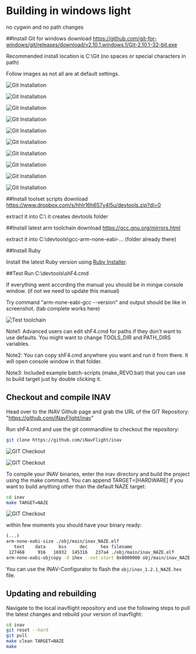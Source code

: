 # Building in windows light
no cygwin and no path changes

##Install Git for windows
download https://github.com/git-for-windows/git/releases/download/v2.10.1.windows.1/Git-2.10.1-32-bit.exe

Recommended install location is C:\Git (no spaces or special characters in path)

Follow images as not all are at default settings.

![Git Installation](assets/001.gitwin.png)

![Git Installation](assets/002.gitwin.png)

![Git Installation](assets/003.gitwin.png)

![Git Installation](assets/004.gitwin.png)

![Git Installation](assets/005.gitwin.png)

![Git Installation](assets/006.gitwin.png)

![Git Installation](assets/007.gitwin.png)

![Git Installation](assets/008.gitwin.png)

![Git Installation](assets/009.gitwin.png)

![Git Installation](assets/010.gitwin.png)

##Install toolset scripts
download https://www.dropbox.com/s/hhlr16h657y4l5u/devtools.zip?dl=0

extract it into C:\ it creates devtools folder

##Install latest arm toolchain
download https://gcc.gnu.org/mirrors.html

extract it into C:\devtools\gcc-arm-none-eabi-... (folder already there)

##Install Ruby

Install the latest Ruby version using [Ruby Installer](https://rubyinstaller.org).

##Test
Run C:\devtools\shF4.cmd

If everything went according the manual you should be in mingw console window. (if not we need to update this manual)

Try command "arm-none-eabi-gcc --version" and output should be like in screenshot. (tab complete works here)

![Test toolchain](assets/001.test.png)

Note1: Advanced users can edit shF4.cmd for paths if they don't want to use defaults. You might want to change TOOLS_DIR and PATH_DIRS variables.

Note2: You can copy shF4.cmd anywhere you want and run it from there. It will open console window in that folder.

Note3: Included example batch-scripts (make_REVO.bat) that you can use to build target just by double clicking it.

## Checkout and compile INAV

Head over to the INAV Github page and grab the URL of the GIT Repository: "https://github.com/iNavFlight/inav"

Run shF4.cmd and use the git commandline to checkout the repository:

```bash
git clone https://github.com/iNavFlight/inav
```
![GIT Checkout](assets/011.git_checkout.png)

![GIT Checkout](assets/002.test.png)

To compile your INAV binaries, enter the inav directory and build the project using the make command. You can append TARGET=[HARDWARE] if you want to build anything other than the default NAZE target:

```bash
cd inav
make TARGET=NAZE
```

![GIT Checkout](assets/003.test.png)

within few moments you should have your binary ready:

```bash
(...)
arm-none-eabi-size ./obj/main/inav_NAZE.elf
   text    data     bss     dec     hex filename
 127468     916   16932  145316   237a4 ./obj/main/inav_NAZE.elf
arm-none-eabi-objcopy -O ihex --set-start 0x8000000 obj/main/inav_NAZE.elf obj/inav_1.2.1_NAZE.hex
```

You can use the INAV-Configurator to flash the ```obj/inav_1.2.1_NAZE.hex``` file.

## Updating and rebuilding

Navigate to the local inavflight repository and use the following steps to pull the latest changes and rebuild your version of inavflight:

```bash
cd inav
git reset --hard
git pull
make clean TARGET=NAZE
make
```
